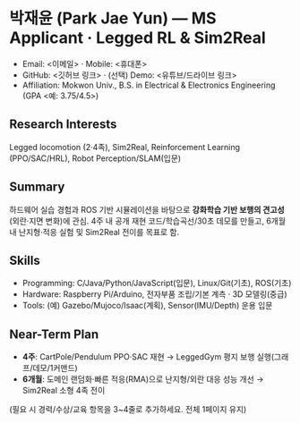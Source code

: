 # 박재윤 (Park Jae Yun) — MS Applicant · Legged RL & Sim2Real

- Email: <이메일> · Mobile: <휴대폰>
- GitHub: <깃허브 링크> · (선택) Demo: <유튜브/드라이브 링크>
- Affiliation: Mokwon Univ., B.S. in Electrical & Electronics Engineering (GPA <예: 3.75/4.5>)

## Research Interests
Legged locomotion (2·4족), Sim2Real, Reinforcement Learning (PPO/SAC/HRL), Robot Perception/SLAM(입문)

## Summary
하드웨어 실습 경험과 ROS 기반 시뮬레이션을 바탕으로 **강화학습 기반 보행의 견고성**(외란·지면 변화)에 관심.
4주 내 공개 재현 코드/학습곡선/30초 데모를 만들고, 6개월 내 난지형·적응 실험 및 Sim2Real 전이를 목표로 함.

## Skills
- Programming: C/Java/Python/JavaScript(입문), Linux/Git(기초), ROS(기초)
- Hardware: Raspberry Pi/Arduino, 전자부품 조립/기본 계측 · 3D 모델링(중급)
- Tools: (예) Gazebo/Mujoco/Isaac(계획), Sensor(IMU/Depth) 운용 입문

## Near-Term Plan
- **4주**: CartPole/Pendulum PPO·SAC 재현 → LeggedGym 평지 보행 실행(그래프/데모/1커맨드)
- **6개월**: 도메인 랜덤화·빠른 적응(RMA)으로 난지형/외란 대응 성능 개선 → Sim2Real 소형 4족 전이

(필요 시 경력/수상/교육 항목을 3~4줄로 추가하세요. 전체 1페이지 유지)